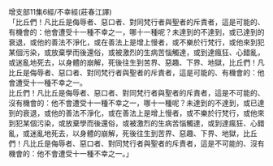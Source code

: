 增支部11集6經/不幸經(莊春江譯)  
「比丘們！凡比丘是侮辱者、惡口者、對同梵行者與聖者的斥責者，這是可能的、有機會的：他會遭受十一種不幸之一，哪十一種呢？未達到的不達到，或已達到的衰退，或他的善法不淨化，或在善法上是增上慢者，或不樂於行梵行，或他來到犯某個污染，或放棄學而後還俗，或被激烈的生病苦惱觸達，或到達瘋狂、心錯亂，或迷亂地死去，以身體的崩解，死後往生到苦界、惡趣、下界、地獄，比丘們！凡比丘是侮辱者、惡口者、對同梵行者與聖者的斥責者，這是可能的、有機會的：他會遭受十一種不幸之一。  
比丘們！凡比丘是侮辱者、惡口者、對同梵行者與聖者的斥責者，這是不可能的、沒有機會的：他不會遭受十一種不幸之一，哪十一種呢？未達到的不達到，或已達到的衰退，或他的善法不淨化，或在善法上是增上慢者，或不樂於行梵行，或他來到犯某個污染，或放棄學而後還俗，或被激烈的生病苦惱觸達，或到達瘋狂、心錯亂，或迷亂地死去，以身體的崩解，死後往生到苦界、惡趣、下界、地獄，比丘們！凡比丘是侮辱者、惡口者、對同梵行者與聖者的斥責者，這是不可能的、沒有機會的：他不會遭受十一種不幸之一。」  
  
  
